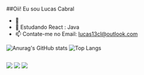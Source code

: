 ##Oii! Eu sou Lucas Cabral

- 🔭 
- 🌱 Estudando React : Java
- 📫 Contate-me no Email: lucas13cl@outlook.com



![Anurag's GitHub stats](https://github-readme-stats.vercel.app/api?username=lucas13cl&show_icons=true&theme=highcontrast)
![Top Langs](https://github-readme-stats.vercel.app/api/top-langs/?username=lucas13cl&layout=compact)

##
<div> 
  <a href="https://www.instagram.com/lucas.cabrall/" target="_blank"><img src="https://img.shields.io/badge/-Instagram-%23E4405F?style=for-the-badge&logo=instagram&logoColor=white" target="_blank"></a>
  <a href = "lucas13cl@hotmail.com"><img src="https://img.shields.io/badge/-Gmail-%23333?style=for-the-badge&logo=gmail&logoColor=white" target="_blank"></a>
  <a href="https://www.linkedin.com/in/lucas-cabral13" target="_blank"><img src="https://img.shields.io/badge/-LinkedIn-%230077B5?style=for-the-badge&logo=linkedin&logoColor=white" target="_blank"></a> 
  
</div>

